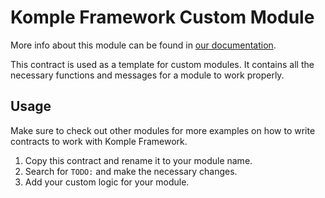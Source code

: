 # Komple Framework Custom Module

More info about this module can be found in [our documentation](https://docs.komple.io/komple-framework/modules/Custom-Modules).

This contract is used as a template for custom modules. It contains all the necessary functions and messages for a module to work properly.

## Usage

Make sure to check out other modules for more examples on how to write contracts to work with Komple Framework.

1. Copy this contract and rename it to your module name.
2. Search for `TODO:` and make the necessary changes.
3. Add your custom logic for your module.
